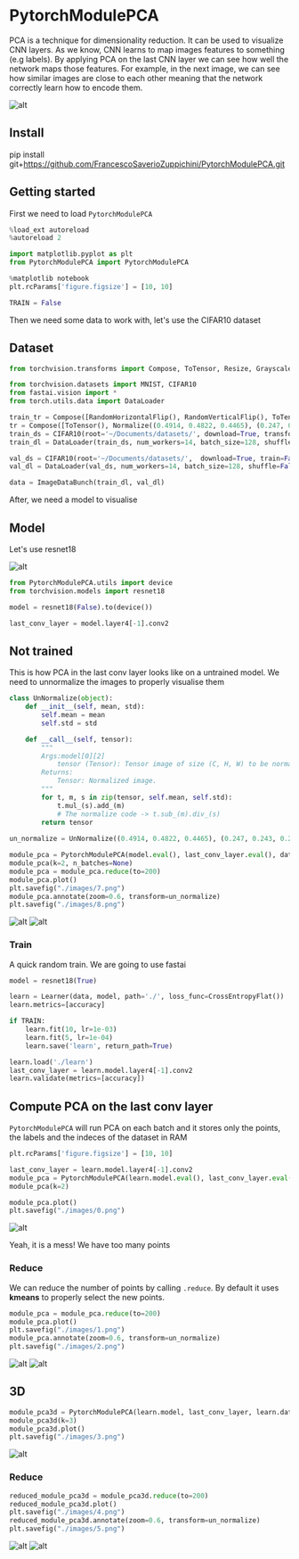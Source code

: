 
# PytorchModulePCA

PCA is a technique for dimensionality reduction.  It can be used to visualize CNN layers. As we know, CNN learns to map images features to something (e.g labels). By applying PCA on the last CNN layer we can see how well the network maps those features. For example, in the next image, we can see how similar images are close to each other meaning that the network correctly learn how to encode them.

![alt](https://raw.githubusercontent.com/FrancescoSaverioZuppichini/PytorchModulePCA/master/images/2.png)

## Install

pip install git+https://github.com/FrancescoSaverioZuppichini/PytorchModulePCA.git


## Getting started

First we need to load `PytorchModulePCA`


```python
%load_ext autoreload
%autoreload 2
```


```python
import matplotlib.pyplot as plt
from PytorchModulePCA import PytorchModulePCA
```


```python
%matplotlib notebook
plt.rcParams['figure.figsize'] = [10, 10]
```


```python
TRAIN = False
```

Then we need some data to work with, let's use the CIFAR10 dataset

## Dataset


```python
from torchvision.transforms import Compose, ToTensor, Resize, Grayscale, RandomHorizontalFlip, RandomVerticalFlip, Normalize

from torchvision.datasets import MNIST, CIFAR10
from fastai.vision import *
from torch.utils.data import DataLoader

train_tr = Compose([RandomHorizontalFlip(), RandomVerticalFlip(), ToTensor(), Normalize((0.4914, 0.4822, 0.4465), (0.247, 0.243, 0.261))])
tr = Compose([ToTensor(), Normalize((0.4914, 0.4822, 0.4465), (0.247, 0.243, 0.261))])
train_ds = CIFAR10(root='~/Documents/datasets/', download=True, transform=train_tr)
train_dl = DataLoader(train_ds, num_workers=14, batch_size=128, shuffle=True)

val_ds = CIFAR10(root='~/Documents/datasets/',  download=True, train=False, transform=tr)
val_dl = DataLoader(val_ds, num_workers=14, batch_size=128, shuffle=False)

data = ImageDataBunch(train_dl, val_dl)
```

After, we need a model to visualise

## Model
Let's use resnet18 

![alt](https://hackernoon.com/hn-images/1*uJ0IrP9JXYE2hHAzMjorQA.png)



```python
from PytorchModulePCA.utils import device 
from torchvision.models import resnet18

model = resnet18(False).to(device())

last_conv_layer = model.layer4[-1].conv2
```

## Not trained

This is how PCA in the last conv layer looks like on a untrained model. We need to unnormalize the images to properly visualise them


```python
class UnNormalize(object):
    def __init__(self, mean, std):
        self.mean = mean
        self.std = std

    def __call__(self, tensor):
        """
        Args:model[0][2]
            tensor (Tensor): Tensor image of size (C, H, W) to be normalized.
        Returns:
            Tensor: Normalized image.
        """
        for t, m, s in zip(tensor, self.mean, self.std):
            t.mul_(s).add_(m)
            # The normalize code -> t.sub_(m).div_(s)
        return tensor
    
un_normalize = UnNormalize((0.4914, 0.4822, 0.4465), (0.247, 0.243, 0.261))
```


```python
module_pca = PytorchModulePCA(model.eval(), last_conv_layer.eval(), data.valid_dl)
module_pca(k=2, n_batches=None)
module_pca = module_pca.reduce(to=200)
module_pca.plot()
plt.savefig("./images/7.png") 
module_pca.annotate(zoom=0.6, transform=un_normalize)
plt.savefig("./images/8.png") 
```
![alt](https://raw.githubusercontent.com/FrancescoSaverioZuppichini/PytorchModulePCA/master/images/7.png)
![alt](https://raw.githubusercontent.com/FrancescoSaverioZuppichini/PytorchModulePCA/master/images/8.png)

### Train
A quick random train. We are going to use fastai


```python
model = resnet18(True)

learn = Learner(data, model, path='./', loss_func=CrossEntropyFlat())
learn.metrics=[accuracy]
```


```python
if TRAIN:
    learn.fit(10, lr=1e-03)
    learn.fit(5, lr=1e-04)
    learn.save('learn', return_path=True)
```


```python
learn.load('./learn')
last_conv_layer = learn.model.layer4[-1].conv2
learn.validate(metrics=[accuracy])
```

## Compute PCA on the last conv layer
`PytorchModulePCA` will run PCA on each batch and it stores only the points, the labels and the indeces of the dataset in RAM



```python
plt.rcParams['figure.figsize'] = [10, 10]
```


```python
last_conv_layer = learn.model.layer4[-1].conv2
module_pca = PytorchModulePCA(learn.model.eval(), last_conv_layer.eval(), data.valid_dl)
module_pca(k=2)
```


```python
module_pca.plot()
plt.savefig("./images/0.png") 
```
![alt](https://raw.githubusercontent.com/FrancescoSaverioZuppichini/PytorchModulePCA/master/images/0.png)

Yeah, it is a mess! We have too many points

### Reduce
We can reduce the number of points by calling `.reduce`. By default it uses **kmeans** to properly select the new points.


```python
module_pca = module_pca.reduce(to=200)
module_pca.plot()
plt.savefig("./images/1.png") 
module_pca.annotate(zoom=0.6, transform=un_normalize)
plt.savefig("./images/2.png") 
```
![alt](https://raw.githubusercontent.com/FrancescoSaverioZuppichini/PytorchModulePCA/master/images/1.png)
![alt](https://raw.githubusercontent.com/FrancescoSaverioZuppichini/PytorchModulePCA/master/images/2.png)

## 3D


```python
module_pca3d = PytorchModulePCA(learn.model, last_conv_layer, learn.data.valid_dl)
module_pca3d(k=3)
module_pca3d.plot()
plt.savefig("./images/3.png") 
```
![alt](https://raw.githubusercontent.com/FrancescoSaverioZuppichini/PytorchModulePCA/master/images/3.png)

### Reduce


```python
reduced_module_pca3d = module_pca3d.reduce(to=200)
reduced_module_pca3d.plot()
plt.savefig("./images/4.png") 
reduced_module_pca3d.annotate(zoom=0.6, transform=un_normalize)
plt.savefig("./images/5.png") 
```
![alt](https://raw.githubusercontent.com/FrancescoSaverioZuppichini/PytorchModulePCA/master/images/4.png)
![alt](https://raw.githubusercontent.com/FrancescoSaverioZuppichini/PytorchModulePCA/master/images/5.png)
